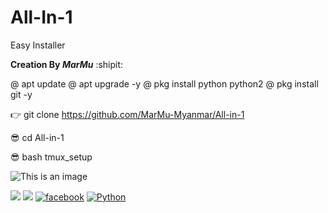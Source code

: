# All-In-1
Easy Installer

**Creation By _MarMu_** :shipit:

@  apt update 
@  apt upgrade -y
@  pkg install python python2
@  pkg install git -y

👉 git clone https://github.com/MarMu-Myanmar/All-in-1

😎 cd All-in-1

😎 bash tmux_setup

![This is an image](https://myoctocat.com/assets/images/base-octocat.svg)


![](https://img.shields.io/badge/Github-MarMu_Myanmar-purple.svg?style=for-the-badge)
![](https://img.shields.io/badge/Creation-MarMu-pink?style=for-the-badge&logo=python.svg) 
[![facebook](https://img.shields.io/badge/facebook-Techonology_By_MarMu-lightblue.svg?style=for-the-badge&logo=python.svg)](https://m.facebook.com/marmu.007)
[![Python](https://img.shields.io/badge/Code-Python_&_Shell-lightgreen.svg?style=flat-square)](#)
